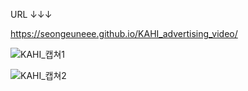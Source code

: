 URL ↓↓↓

https://seongeuneee.github.io/KAHI_advertising_video/

![KAHI_캡쳐1](https://github.com/user-attachments/assets/753fe8aa-df88-47fd-90c9-9ea07c537514)

![KAHI_캡쳐2](https://github.com/user-attachments/assets/91da8363-3bae-4728-b41f-6ab7594e22d4)
